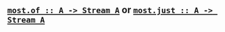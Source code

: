 ## [`most.of :: A -> Stream A`](https://github.com/cujojs/most/blob/master/lib/source/core.js#L19-L21) or [`most.just :: A -> Stream A`](https://github.com/cujojs/most/blob/master/lib/source/core.js#L19-L21)